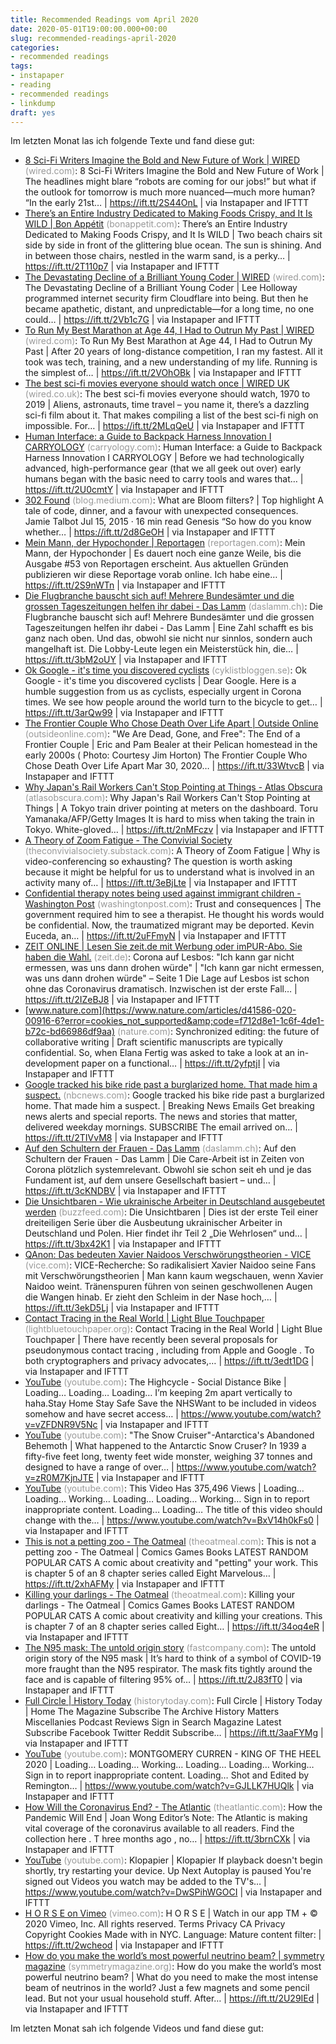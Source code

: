 ```yaml
---
title: Recommended Readings vom April 2020
date: 2020-05-01T19:00:00.000+00:00
slug: recommended-readings-april-2020
categories:
- recommended readings
tags:
- instapaper
- reading
- recommended readings
- linkdump
draft: yes
---
```


Im letzten Monat las ich folgende Texte und fand diese gut:

- [8 Sci-Fi Writers Imagine the Bold and New Future of Work | WIRED](https://www.wired.com/story/future-of-work-sci-fi-issue/) <span style="color: #999999;">(wired.com)</span>: 8 Sci-Fi Writers Imagine the Bold and New Future of Work | The headlines might blare “robots are coming for our jobs!” but what if the outlook for tomorrow is much more nuanced—much more human? “In the early 21st… | https://ift.tt/2S44OnL | via Instapaper and IFTTT
- [There’s an Entire Industry Dedicated to Making Foods Crispy, and It Is WILD | Bon Appétit](https://www.bonappetit.com/story/crispy) <span style="color: #999999;">(bonappetit.com)</span>: There’s an Entire Industry Dedicated to Making Foods Crispy, and It Is WILD | Two beach chairs sit side by side in front of the glittering blue ocean. The sun is shining. And in between those chairs, nestled in the warm sand, is a perky… | https://ift.tt/2T110p7 | via Instapaper and IFTTT
- [The Devastating Decline of a Brilliant Young Coder | WIRED](https://www.wired.com/story/lee-holloway-devastating-decline-brilliant-young-coder/) <span style="color: #999999;">(wired.com)</span>: The Devastating Decline of a Brilliant Young Coder | Lee Holloway programmed internet security firm Cloudflare into being. But then he became apathetic, distant, and unpredictable—for a long time, no one could… | https://ift.tt/2Vb1c7G | via Instapaper and IFTTT
- [To Run My Best Marathon at Age 44, I Had to Outrun My Past | WIRED](https://www.wired.com/story/marathon-speed-tech-training-outrunning-my-past/) <span style="color: #999999;">(wired.com)</span>: To Run My Best Marathon at Age 44, I Had to Outrun My Past | After 20 years of long-distance competition, I ran my fastest. All it took was tech, training, and a new understanding of my life. Running is the simplest of… | https://ift.tt/2VOhOBk | via Instapaper and IFTTT
- [The best sci-fi movies everyone should watch once | WIRED UK](https://www.wired.co.uk/article/best-sci-fi-movies-of-all-time) <span style="color: #999999;">(wired.co.uk)</span>: The best sci-fi movies everyone should watch, 1970 to 2019 | Aliens, astronauts, time travel – you name it, there’s a dazzling sci-fi film about it. That makes compiling a list of the best sci-fi nigh on impossible. For… | https://ift.tt/2MLqQeU | via Instapaper and IFTTT
- [Human Interface: a Guide to Backpack Harness Innovation I CARRYOLOGY](https://www.carryology.com/liking/industry/human-interface-a-guide-to-backpack-harness-innovation/) <span style="color: #999999;">(carryology.com)</span>: Human Interface: a Guide to Backpack Harness Innovation I CARRYOLOGY | Before we had technologically advanced, high-performance gear (that we all geek out over) early humans began with the basic need to carry tools and wares that… | https://ift.tt/2U0cmtY | via Instapaper and IFTTT
- [302 Found](https://blog.medium.com/what-are-bloom-filters-1ec2a50c68ff) <span style="color: #999999;">(blog.medium.com)</span>: What are Bloom filters? | Top highlight A tale of code, dinner, and a favour with unexpected consequences. Jamie Talbot Jul 15, 2015 · 16 min read Genesis “So how do you know whether… | https://ift.tt/2d8GeOH | via Instapaper and IFTTT
- [Mein Mann, der Hypochonder | Reportagen](https://reportagen.com/content/mein-mann-der-hypochonder) <span style="color: #999999;">(reportagen.com)</span>: Mein Mann, der Hypochonder | Es dauert noch eine ganze Weile, bis die Ausgabe #53 von Reportagen erscheint. Aus aktuellen Gründen publizieren wir diese Reportage vorab online. Ich habe eine… | https://ift.tt/2S9nWTn | via Instapaper and IFTTT
- [Die Flugbranche bauscht sich auf! Mehrere Bundesämter und die grossen Tageszeitungen helfen ihr dabei - Das Lamm](https://daslamm.ch/die-flugbranche-bauscht-sich-auf-mehrere-bundesaemter-und-die-grossen-tageszeitungen-helfen-ihr-dabei/) <span style="color: #999999;">(daslamm.ch)</span>: Die Flugbranche bauscht sich auf! Mehrere Bundesämter und die grossen Tageszeitungen helfen ihr dabei - Das Lamm | Eine Zahl schafft es bis ganz nach oben. Und das, obwohl sie nicht nur sinnlos, sondern auch mangelhaft ist. Die Lobby-Leute legen ein Meisterstück hin, die… | https://ift.tt/3bM2oUY | via Instapaper and IFTTT
- [Ok Google - it's time you discovered cyclists](https://www.cyklistbloggen.se/dear-google-its-time-for-cyclists/) <span style="color: #999999;">(cyklistbloggen.se)</span>: Ok Google - it's time you discovered cyclists | Dear Google. Here is a humble suggestion from us as cyclists, especially urgent in Corona times. We see how people around the world turn to the bicycle to get… | https://ift.tt/3arQw99 | via Instapaper and IFTTT
- [The Frontier Couple Who Chose Death Over Life Apart | Outside Online](https://www.outsideonline.com/2410996/eric-pam-bealer-alaska-death) <span style="color: #999999;">(outsideonline.com)</span>: "We Are Dead, Gone, and Free": The End of a Frontier Couple | Eric and Pam Bealer at their Pelican homestead in the early 2000s ( Photo: Courtesy Jim Horton) The Frontier Couple Who Chose Death Over Life Apart Mar 30, 2020… | https://ift.tt/33WtvcB | via Instapaper and IFTTT
- [Why Japan's Rail Workers Can't Stop Pointing at Things - Atlas Obscura](https://www.atlasobscura.com/articles/pointing-and-calling-japan-trains) <span style="color: #999999;">(atlasobscura.com)</span>: Why Japan's Rail Workers Can't Stop Pointing at Things | A Tokyo train driver pointing at meters on the dashboard. Toru Yamanaka/AFP/Getty Images It is hard to miss when taking the train in Tokyo. White-gloved… | https://ift.tt/2nMFczv | via Instapaper and IFTTT
- [A Theory of Zoom Fatigue - The Convivial Society](https://theconvivialsociety.substack.com/p/a-theory-of-zoom-fatigue) <span style="color: #999999;">(theconvivialsociety.substack.com)</span>: A Theory of Zoom Fatigue | Why is video-conferencing so exhausting? The question is worth asking because it might be helpful for us to understand what is involved in an activity many of… | https://ift.tt/3eBjLte | via Instapaper and IFTTT
- [Confidential therapy notes being used against immigrant children - Washington Post](https://www.washingtonpost.com/graphics/2020/national/immigration-therapy-reports-ice/) <span style="color: #999999;">(washingtonpost.com)</span>: Trust and consequences | The government required him to see a therapist. He thought his words would be confidential. Now, the traumatized migrant may be deported. Kevin Euceda, an… | https://ift.tt/2uFFmyN | via Instapaper and IFTTT
- [ZEIT ONLINE | Lesen Sie zeit.de mit Werbung oder imPUR-Abo. Sie haben die Wahl.](https://www.zeit.de/zustimmung?url=https%3A%2F%2Fwww.zeit.de%2Fpolitik%2Fausland%2F2020-03%2Fcorona-lesbos-fluechtlinge-moria-medizinische-versorgung) <span style="color: #999999;">(zeit.de)</span>: Corona auf Lesbos: "Ich kann gar nicht ermessen, was uns dann drohen würde" | "Ich kann gar nicht ermessen, was uns dann drohen würde" – Seite 1 Die Lage auf Lesbos ist schon ohne das Coronavirus dramatisch. Inzwischen ist der erste Fall… | https://ift.tt/2IZeBJ8 | via Instapaper and IFTTT
- [www.nature.com](https://www.nature.com/articles/d41586-020-00916-6?error=cookies_not_supported&amp;code=f712d8e1-1c6f-4de1-b72c-bd66986df9aa) <span style="color: #999999;">(nature.com)</span>: Synchronized editing: the future of collaborative writing | Draft scientific manuscripts are typically confidential. So, when Elana Fertig was asked to take a look at an in-development paper on a functional… | https://ift.tt/2yfptjI | via Instapaper and IFTTT
- [Google tracked his bike ride past a burglarized home. That made him a suspect.](https://www.nbcnews.com/news/us-news/google-tracked-his-bike-ride-past-burglarized-home-made-him-n1151761) <span style="color: #999999;">(nbcnews.com)</span>: Google tracked his bike ride past a burglarized home. That made him a suspect. | Breaking News Emails Get breaking news alerts and special reports. The news and stories that matter, delivered weekday mornings. SUBSCRIBE The email arrived on… | https://ift.tt/2TIVvM8 | via Instapaper and IFTTT
- [Auf den Schultern der Frauen - Das Lamm](https://daslamm.ch/auf-den-schultern-der-frauen/) <span style="color: #999999;">(daslamm.ch)</span>: Auf den Schultern der Frauen - Das Lamm | Die Care-Arbeit ist in Zeiten von Corona plötzlich systemrelevant. Obwohl sie schon seit eh und je das Fundament ist, auf dem unsere Gesellschaft basiert – und… | https://ift.tt/3cKNDBV | via Instapaper and IFTTT
- [Die Unsichtbaren - Wie ukrainische Arbeiter in Deutschland ausgebeutet werden](https://www.buzzfeed.com/de/pascalemueller/die-unsichtbaren-ukraine-arbeiter-logistik) <span style="color: #999999;">(buzzfeed.com)</span>: Die Unsichtbaren | Dies ist der erste Teil einer dreiteiligen Serie über die Ausbeutung ukrainischer Arbeiter in Deutschland und Polen. Hier findet ihr Teil 2 „Die Wehrlosen“ und… | https://ift.tt/3bx42K1 | via Instapaper and IFTTT
- [QAnon: Das bedeuten Xavier Naidoos Verschwörungstheorien - VICE](https://www.vice.com/de/article/939pwd/xavier-naidoo-verschwoerungstheorien-kinder-qanon-adrenochrom) <span style="color: #999999;">(vice.com)</span>: VICE-Recherche: So radikalisiert Xavier Naidoo seine Fans mit Verschwörungstheorien | Man kann kaum wegschauen, wenn Xavier Naidoo weint. Tränenspuren führen von seinen geschwollenen Augen die Wangen hinab. Er zieht den Schleim in der Nase hoch,… | https://ift.tt/3ekD5Lj | via Instapaper and IFTTT
- [Contact Tracing in the Real World | Light Blue Touchpaper](https://www.lightbluetouchpaper.org/2020/04/12/contact-tracing-in-the-real-world/) <span style="color: #999999;">(lightbluetouchpaper.org)</span>: Contact Tracing in the Real World | Light Blue Touchpaper | There have recently been several proposals for pseudonymous contact tracing , including from Apple and Google . To both cryptographers and privacy advocates,… | https://ift.tt/3edt1DG | via Instapaper and IFTTT
- [YouTube](https://www.youtube.com/watch?v=vZFDNR9V5Nc) <span style="color: #999999;">(youtube.com)</span>: The Highcycle - Social Distance Bike | Loading… Loading… Loading… I’m keeping 2m apart vertically to haha.Stay Home Stay Safe Save the NHSWant to be included in videos somehow and have secret access… | https://www.youtube.com/watch?v=vZFDNR9V5Nc | via Instapaper and IFTTT
- [YouTube](https://www.youtube.com/watch?v=zR0M7KjnJTE) <span style="color: #999999;">(youtube.com)</span>: "The Snow Cruiser"-Antarctica's Abandoned Behemoth | What happened to the Antarctic Snow Cruser? In 1939 a fifty-five feet long, twenty feet wide monster, weighing 37 tonnes and designed to have a range of over… | https://www.youtube.com/watch?v=zR0M7KjnJTE | via Instapaper and IFTTT
- [YouTube](https://www.youtube.com/watch?v=BxV14h0kFs0) <span style="color: #999999;">(youtube.com)</span>: This Video Has 375,496 Views | Loading… Loading… Working… Loading… Loading… Working… Sign in to report inappropriate content. Loading… Loading… The title of this video should change with the… | https://www.youtube.com/watch?v=BxV14h0kFs0 | via Instapaper and IFTTT
- [This is not a petting zoo - The Oatmeal](https://www.theoatmeal.com/comics/creativity_petting) <span style="color: #999999;">(theoatmeal.com)</span>: This is not a petting zoo - The Oatmeal | Comics Games Books LATEST RANDOM POPULAR CATS A comic about creativity and "petting" your work. This is chapter 5 of an 8 chapter series called Eight Marvelous… | https://ift.tt/2xhAFMy | via Instapaper and IFTTT
- [Killing your darlings - The Oatmeal](https://www.theoatmeal.com/comics/creativity_darlings) <span style="color: #999999;">(theoatmeal.com)</span>: Killing your darlings - The Oatmeal | Comics Games Books LATEST RANDOM POPULAR CATS A comic about creativity and killing your creations. This is chapter 7 of an 8 chapter series called Eight… | https://ift.tt/34oq4eR | via Instapaper and IFTTT
- [The N95 mask: The untold origin story](https://www.fastcompany.com/90479846/the-untold-origin-story-of-the-n95-mask) <span style="color: #999999;">(fastcompany.com)</span>: The untold origin story of the N95 mask | It’s hard to think of a symbol of COVID-19 more fraught than the N95 respirator. The mask fits tightly around the face and is capable of filtering 95% of… | https://ift.tt/2J83fT0 | via Instapaper and IFTTT
- [Full Circle | History Today](https://www.historytoday.com/history-matters/full-circle) <span style="color: #999999;">(historytoday.com)</span>: Full Circle | History Today | Home The Magazine Subscribe The Archive History Matters Miscellanies Podcast Reviews Sign in Search Magazine Latest Subscribe Facebook Twitter Reddit Subscribe… | https://ift.tt/3aaFYMg | via Instapaper and IFTTT
- [YouTube](https://www.youtube.com/watch?v=GJLLK7HUQlk) <span style="color: #999999;">(youtube.com)</span>: MONTGOMERY CURREN - KING OF THE HEEL 2020 | Loading… Loading… Working… Loading… Loading… Working… Sign in to report inappropriate content. Loading… Shot and Edited by Remington… | https://www.youtube.com/watch?v=GJLLK7HUQlk | via Instapaper and IFTTT
- [How Will the Coronavirus End? - The Atlantic](https://www.theatlantic.com/health/archive/2020/03/how-will-coronavirus-end/608719/) <span style="color: #999999;">(theatlantic.com)</span>: How the Pandemic Will End | Joan Wong Editor’s Note: The Atlantic is making vital coverage of the coronavirus available to all readers. Find the collection here . T hree months ago , no… | https://ift.tt/3brnCXk | via Instapaper and IFTTT
- [YouTube](https://www.youtube.com/watch?v=DwSPihWGOCI) <span style="color: #999999;">(youtube.com)</span>: Klopapier | Klopapier If playback doesn't begin shortly, try restarting your device. Up Next Autoplay is paused You're signed out Videos you watch may be added to the TV's… | https://www.youtube.com/watch?v=DwSPihWGOCI | via Instapaper and IFTTT
- [H O R S E on Vimeo](https://vimeo.com/395927811) <span style="color: #999999;">(vimeo.com)</span>: H O R S E | Watch in our app TM + © 2020 Vimeo, Inc. All rights reserved. Terms Privacy CA Privacy Copyright Cookies Made with in NYC. Language: Mature content filter: | https://ift.tt/2wcheod | via Instapaper and IFTTT
- [How do you make the world’s most powerful neutrino beam? | symmetry magazine](https://www.symmetrymagazine.org/article/how-do-you-make-the-worlds-most-powerful-neutrino-beam) <span style="color: #999999;">(symmetrymagazine.org)</span>: How do you make the world’s most powerful neutrino beam? | What do you need to make the most intense beam of neutrinos in the world? Just a few magnets and some pencil lead. But not your usual household stuff. After… | https://ift.tt/2U29IEd | via Instapaper and IFTTT

Im letzten Monat sah ich folgende Videos und fand diese gut:
